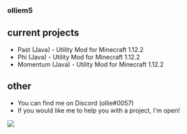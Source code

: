 ### olliem5
 ## current projects
 - Past (Java) - Utility Mod for Minecraft 1.12.2
 - Phi (Java) - Utility Mod for Minecraft 1.12.2
 - Momentum (Java) - Utility Mod for Minecraft 1.12.2
 ## other
 - You can find me on Discord (ollie#0057)
 - If you would like me to help you with a project, I'm open!
<img align="center" src="https://github-readme-stats.vercel.app/api/?username=olliem5&theme=cobalt&count_private=true" />
